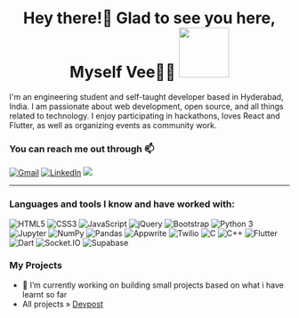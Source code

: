 <h1 align="center">
Hey there!👋 Glad to see you here, Myself Vee🙋‍♂️
<img src="https://media.giphy.com/media/bcKmIWkUMCjVm/giphy.gif" width="90"> </h1>

I'm an engineering student and self-taught developer based in Hyderabad, India. I am passionate about web development, open source, and all things related to technology. I enjoy participating in hackathons, loves React and Flutter, as well as organizing events as community work.


### You can reach me out through 📫

<div align="left">
  
  <a href="mailto:curiousvee19@gmail.com" target="_blank"><img alt="Gmail" src="https://img.shields.io/badge/Gmail-D14836?style=for-the-badge&logo=gmail&logoColor=white"></a>
  <a href="https://www.linkedin.com/in/vee19" target="_blank"><img alt="LinkedIn" src="https://img.shields.io/badge/LinkedIn-0077B5?style=for-the-badge&logo=linkedin&logoColor=white"></a>
<a href="https://twitter.com/vee19twt"><img src="https://img.shields.io/badge/Twitter-%231DA1F2.svg?style=for-the-badge&logo=Twitter&logoColor=white"></a>
  
  
</div>
<hr>

### Languages and tools I know and have worked with:

<div align="left">
  <img alt="HTML5" src="https://img.shields.io/badge/HTML5-E34F26?style=for-the-badge&logo=html5&logoColor=white">
  <img alt="CSS3" src="https://img.shields.io/badge/CSS3-1572B6?style=for-the-badge&logo=css3&logoColor=white">
  <img alt="JavaScript" src="https://img.shields.io/badge/JavaScript-323330?style=for-the-badge&logo=javascript&logoColor=F7DF1E">
  <img alt="jQuery" src="https://img.shields.io/badge/jQuery-0769AD?style=for-the-badge&logo=jquery&logoColor=white">
  <img alt="Bootstrap" src="https://img.shields.io/badge/Bootstrap-563D7C?style=for-the-badge&logo=bootstrap&logoColor=white">
  <img alt="Python 3" src="https://img.shields.io/badge/Python-37709F?style=for-the-badge&logo=python&logoColor=white">
  <img alt="Jupyter" src="https://img.shields.io/badge/Jupyter-F37626.svg?&style=for-the-badge&logo=Jupyter&logoColor=white">
  <img alt="NumPy"src="https://img.shields.io/badge/Numpy-777BB4?style=for-the-badge&logo=numpy&logoColor=white">
  <img alt="Pandas" src="https://img.shields.io/badge/Pandas-2C2D72?style=for-the-badge&logo=pandas&logoColor=white">
  <img alt="Appwrite" src="https://img.shields.io/badge/Appwrite-5FAD4E?style=for-the-badge&logo=appwrite&logoColor=white">
  <img alt="Twilio" src="https://img.shields.io/badge/Twilio-F22F46?style=for-the-badge&logo=twilio&logoColor=white">
 <img alt="C" src="https://img.shields.io/badge/C-00599C?style=for-the-badge&logo=c&logoColor=white">
  <img alt="C++" src="https://img.shields.io/badge/C%2B%2B-00599C?style=for-the-badge&logo=c%2B%2B&logoColor=white">
  <img alt="Flutter" src="https://img.shields.io/badge/Flutter-02569B?style=for-the-badge&logo=flutter&logoColor=white">
  <img alt="Dart" src="https://img.shields.io/badge/Dart-0175C2?style=for-the-badge&logo=dart&logoColor=white">
  <img alt="Socket.IO" src="https://img.shields.io/badge/Socket.IO-010101?style=for-the-badge&logo=socket.io&logoColor=white">
  <img alt="Supabase" src="https://img.shields.io/badge/Supabase-3D3D3D?style=for-the-badge&logo=supabase&logoColor=white">

  <br>
  
### My Projects
- 🔭 I’m currently working on building small projects based on what i have learnt so far
- All projects » [Devpost](https://devpost.com/vee19)

















<!--
### Hi there, this is vee 👋
- 🔭 I’m currently working on building small projects based on what i have learnt so far.
- 🌱 I’m currently learning front-end development.
- ✨ Interested in web development, UI/UX, open source, and problem solving.
- ✍️ Documnenting about my learning journey on <a href="https://twitter.com/vee19twt?t=V5hmbTodxIz8HXVPvtRzPQ&s=08"> <span> Twitter </span> </a>
- 📫 You can reach me on <a href="https://www.linkedin.com/in/vee130005216"> <span> Linkedin </span> </a> and <a href="curiousvee@gmail.com"> <span> Gmail </span> </a>
- 😄 Pronouns: He/They
-->

<!--
**veesesh/veesesh** is a ✨ _special_ ✨ repository because its `README.md` (this file) appears on your GitHub profile.

Here are some ideas to get you started:

- 🔭 I’m currently working on building small projects based on what i have learnt so far.
- 🌱 I’m currently learning front-end development
- 📫 How to reach me: Gmail- curiousvee@gmail.com , Linkedin- https://www.linkedin.com/in/vee130005216 
- 😄 Pronouns: He/They

-->
